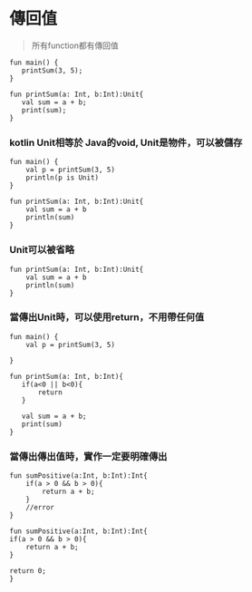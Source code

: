 # 傳回值
> 所有function都有傳回值
  
	fun main() {
	   printSum(3, 5);
	}
	
	fun printSum(a: Int, b:Int):Unit{
	   val sum = a + b;
	   print(sum);
	}
	
### kotlin Unit相等於 Java的void, Unit是物件，可以被儲存
	fun main() {
	    val p = printSum(3, 5)
	    println(p is Unit)
	}
	
	fun printSum(a: Int, b:Int):Unit{
	    val sum = a + b
	    println(sum)
	}
	
### Unit可以被省略

	fun printSum(a: Int, b:Int):Unit{
	    val sum = a + b
	    println(sum)
	}
### 當傳出Unit時，可以使用return，不用帶任何值
	fun main() {
	    val p = printSum(3, 5)
	    
	}
	
	fun printSum(a: Int, b:Int){
	   if(a<0 || b<0){
	       return
	   }
	   
	   val sum = a + b;
	   print(sum)
	}
### 當傳出傳出值時，實作一定要明確傳出
	fun sumPositive(a:Int, b:Int):Int{
	    if(a > 0 && b > 0){
	        return a + b;
	    }
	    //error
	}
	
	fun sumPositive(a:Int, b:Int):Int{
    if(a > 0 && b > 0){
        return a + b;
    }
    
    return 0;
	}
	
